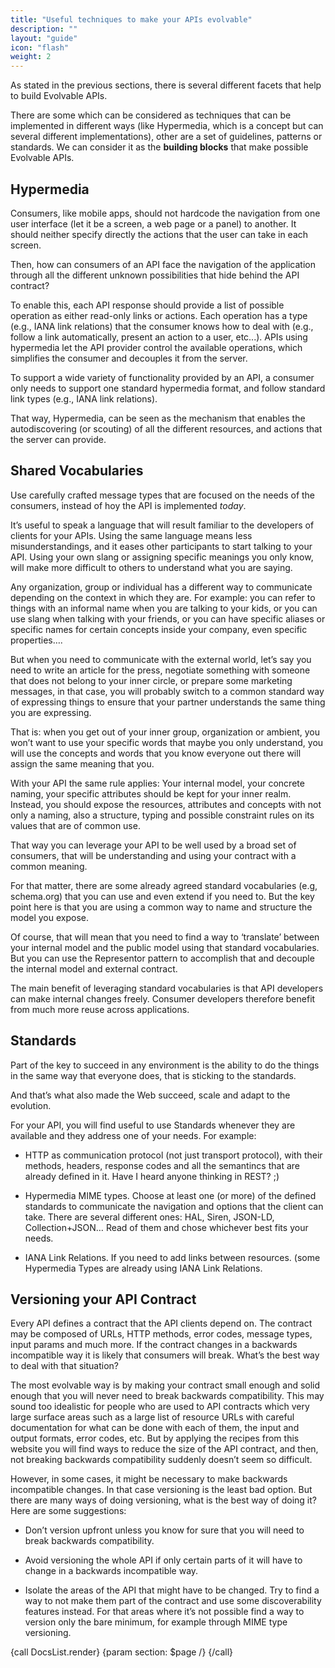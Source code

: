 ```yaml
---
title: "Useful techniques to make your APIs evolvable"
description: ""
layout: "guide"
icon: "flash"
weight: 2
---
```



As stated in the previous sections, there is several different facets that help to build Evolvable APIs.

There are some which can be considered as techniques that can be implemented in different ways (like Hypermedia, which is a concept but can several different implementations), other are a set of guidelines, patterns or standards. We can consider it as the **building blocks** that make possible Evolvable APIs.

<article id="1">

## Hypermedia

Consumers, like mobile apps, should not hardcode the navigation from one user interface (let it be a screen, a web page or a panel) to another. It should neither specify directly the actions that the user can take in each screen.

Then, how can consumers of an API face the navigation of the application through all the different unknown possibilities that hide behind the API contract?

To enable this, each API response should provide a list of possible operation as either read-only links or actions. Each operation has a type (e.g., IANA link relations) that the consumer knows how to deal with (e.g., follow a link automatically, present an action to a user, etc...). APIs using hypermedia let the API provider control the available operations, which simplifies the consumer and decouples it from the server.

To support a wide variety of functionality provided by an API, a consumer only needs to support one standard hypermedia format, and follow standard link types (e.g., IANA link relations).

That way, Hypermedia, can be seen as the mechanism that enables the autodiscovering (or scouting) of all the different resources, and actions that the server can provide.

</article>

<article id="2">

## Shared Vocabularies

Use carefully crafted message types that are focused on the needs of the consumers, instead of hoy the API is implemented *today*.

It’s useful to speak a language that will result familiar to the developers of clients for your APIs. Using the same language means less misunderstandings, and it eases other participants to start talking to your API. Using your own slang or assigning specific meanings you only know, will make more difficult to others to understand what you are saying.

Any organization, group or individual has a different way to communicate depending on the context in which they are. For example: you can refer to things with an informal name when you are talking to your kids, or you can use slang when talking with your friends, or you can have specific aliases or specific names for certain concepts inside your company, even specific properties….

But when you need to communicate with the external world, let’s say you need to write an article for the press, negotiate something with someone that does not belong to your inner circle, or prepare some marketing messages, in that case, you will probably switch to a common standard way of expressing things to ensure that your partner understands the same thing you are expressing.

That is: when you get out of your inner group, organization or ambient, you won’t want to use your specific words that maybe you only understand, you will use the concepts and words that you know everyone out there will assign the same meaning that you.

With your API the same rule applies: Your internal model, your concrete naming, your specific attributes should be kept for your inner realm. Instead, you should expose the resources, attributes and concepts with not only a naming, also a structure, typing and possible constraint rules on its values that are of common use.

That way you can leverage your API to be well used by a broad set of consumers, that will be understanding and using your contract with a common meaning.

For that matter, there are some already agreed standard vocabularies (e.g, schema.org) that you can use and even extend if you need to. But the key point here is that you are using a common way to name and structure the model you expose.

Of course, that will mean that you need to find a way to ‘translate’ between your internal model and the public model using that standard vocabularies. But you can use the Representor pattern to accomplish that and decouple the internal model and external contract.

The main benefit of leveraging standard vocabularies  is that API developers can make internal changes freely. Consumer developers therefore benefit from much more reuse across applications.

</article>

<article id="3">

## Standards

Part of the key to succeed in any environment is the ability to do the things in the same way that everyone does, that is sticking to the standards.

And that’s what also made the Web succeed, scale and adapt to the evolution.

For your API, you will find useful to use Standards whenever they are available and they address one of your needs. For example:

* HTTP as communication protocol (not just transport protocol), with their methods, headers, response codes and all the semantincs that are already defined in it. Have I heard anyone thinking in REST? ;)

* Hypermedia MIME types. Choose at least one (or more) of the defined standards to communicate the navigation and options that the client can take. There are several different ones: HAL, Siren, JSON-LD, Collection+JSON… Read of them and chose whichever best fits your needs.

* IANA Link Relations. If you need to add links between resources. (some Hypermedia Types are already using IANA Link Relations.

</article>

<article id="4">

## Versioning your API Contract

Every API defines a contract that the API clients depend on. The contract may be composed of URLs, HTTP methods, error codes, message types, input params and much more. If the contract changes in a backwards incompatible way it is likely that consumers will break. What’s the best way to deal with that situation?

The most evolvable way is by making your contract small enough and solid enough that you will never need to break backwards compatibility. This may sound too idealistic for people who are used to API contracts which very large surface areas such as a large list of resource URLs with careful documentation for what can be done with each of them, the input and output formats, error codes, etc. But by applying the recipes from this website you will find ways to reduce the size of the API contract, and then, not breaking backwards compatibility suddenly doesn’t seem so difficult.

However, in some cases, it might be necessary to make backwards incompatible changes. In that case versioning is the least bad option. But there are many ways of doing versioning, what is the best way of doing it? Here are some suggestions:

* Don’t version upfront unless you know for sure that you will need to break backwards compatibility.

* Avoid versioning the whole API if only certain parts of it will have to change in a backwards incompatible way.

* Isolate the areas of the API that might have to be changed. Try to find a way to not make them part of the contract and use some discoverability features instead. For that areas where it’s not possible find a way to version only the bare minimum, for example through MIME type versioning.

{call DocsList.render}
	{param section: $page /}
{/call}

</article>
